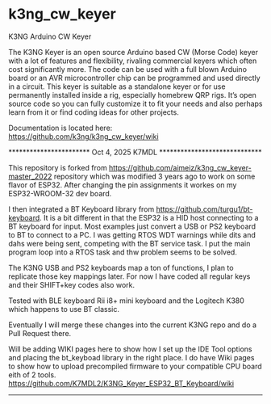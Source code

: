 # k3ng_cw_keyer
K3NG Arduino CW Keyer

The K3NG Keyer is an open source Arduino based CW (Morse Code) keyer with a lot of features and flexibility, rivaling commercial keyers which often cost significantly more. The code can be used with a full blown Arduino board or an AVR microcontroller chip can be programmed and used directly in a circuit. This keyer is suitable as a standalone keyer or for use permanently installed inside a rig, especially homebrew QRP rigs. It’s open source code so you can fully customize it to fit your needs and also perhaps learn from it or find coding ideas for other projects.

Documentation is located here:
https://github.com/k3ng/k3ng_cw_keyer/wiki



***********************  Oct 4, 2025  K7MDL *****************************

This repository is forked from https://github.com/aimeiz/k3ng_cw_keyer-master_2022 repository which was modified 3 years ago to work on some flavor of ESP32.  After changing the pin assignments it workes on my ESP32-WROOM-32 dev board.  

I then integrated a BT Keyboard library from https://github.com/turgu1/bt-keyboard.  It is a bit different in that the ESP32 is a HID host connecting to a BT keyboard for input.  Most examples just convert a USB or PS2 keyboard to BT to connect to a PC.   I was getting RTOS WDT warnings while dits and dahs were being sent, competing with the BT service task.   I put the main program loop into a RTOS task and thw problem seems to be solved.

The K3NG USB and PS2 keyboards map a ton of functions, I plan to replicate those key mappings later.  For now I have coded all regular keys and their SHIFT+key codes also work.

Tested with BLE keyboard Rii i8+ mini keyboard and the Logitech K380 which happens to use BT classic.

Eventually I will merge these changes into the current K3NG repo and do a Pull Request there.

Will be adding WIKI pages here to show how I set up the IDE Tool options and placing the bt_keyboad library in the right place.  I do have Wiki pages to show how to upload precompiled firmware to your compatible CPU board eith of 2 tools.
https://github.com/K7MDL2/K3NG_Keyer_ESP32_BT_Keyboard/wiki

*************************************************************************
